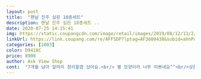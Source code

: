 ```yaml
---
layout: post 
title:  "핸날 진주 실핀 10종세트" 
description: 핸날 진주 실핀 10종세트 ..
date: 2020-07-25 14:15:41 
img: https://static.coupangcdn.com/image/retail/images/2019/08/12/13/2/83eecad5-e992-48c8-aef0-bb190f3f25d3.jpg 
linkUrl: https://link.coupang.com/re/AFFSDP?lptag=AF3600438&subid=ahnPublicAsk&pageKey=280806303&itemId=891297732&vendorItemId=5242936201&traceid=V0-113-8f5e289d0ad17aba 
categories: [1003] 
color: D9418C 
price: 8900 
author: Ask View Shop 
cont:  "7개월 남아 앞머리 정리할겸 샀어요.<br/> 별 모양이라 너무 이쁘네요^^<br/>상품평 첨 이네요<br/>예뻐요 두셧트  재구매합니다<br/>예쁘고  싸서 혹.<br/>.<br/>  ㅎ 구매했는데요<br/>완전 실속있어여 이쁘구 디자인 골고루 다 이뻐서  진심 조아영<br/>" 
---
```

